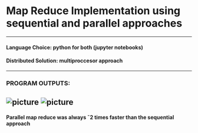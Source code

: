 # Map Reduce Implementation using sequential and parallel approaches
---
#### Language Choice: python for both (jupyter notebooks)
#### Distributed Solution: multiproccesor approach 
---
### PROGRAM OUTPUTS:
![picture](../../downloads/seq.png)
![picture](../../downloads/par.png)
---
#### Parallel map reduce was always ˜2 times faster than the sequential approach
